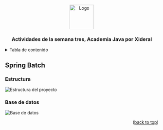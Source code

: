<br />
<div align="center">
  <a href="https://companieslogo.com/img/orig/ACN-cce5b411.png?t=1633439499">
    <img src="images/logo.png" alt="Logo" width="80" height="80">
  </a>

  <h3 align="center">Actividades de la semana tres, Academia Java por Xideral</h3>

  </p>
</div>

<details>
  <summary>Tabla de contenido</summary>
  <ol>
    <li>
      <a href="#spring-batch">Proyecto Clientes Spring Batch en espanol</a>
      <ul>
        <li><a href="#estructura">Estructura del proyecto</a></li>
        <li><a href="#data-base">Base de datos</a></li>
      </ul>
    </li>
    <li>
      <a href="#spring-mvc">Proyecto Vehiculos Spring MVC con pruebas unitarias con JUit5</a>
      <ul>
        <li><a href="#entidad-relacion">Diagrama Entidad-Relacion</a></li>
        <li><a href="#images">Imagenes del proyecto</a></li>
        <li><a href="#pruebas">Pruebas Unitarias</a></li>
      </ul>
    </li>
  </ol>
</details>

## Spring Batch

### Estructura
![Estructura del proyecto](https://github.com/AsaelMarcial/AcademiaJavaXideral/blob/main/Semana%20Tres/imagenes/estructura-espanol-springbatch.jpeg)

### Base de datos
![Base de datos](https://github.com/AsaelMarcial/AcademiaJavaXideral/blob/main/Semana%20Tres/imagenes/tablacliente-springbatch.jpeg)

<p align="right">(<a href="#readme-top">back to top</a>)</p>